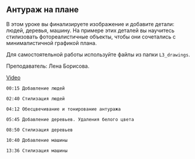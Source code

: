 ## Антураж на плане

В этом уроке вы финализируете изображение и добавите детали: людей, деревья, машину. На примере этих деталей вы научитесь стилизовать фотореалистичные объекты, чтобы они сочетались с минималистичной графикой плана. 

Для самостоятельной работы используйте файлы из папки `L3_drawings`. 

Преподаватель: Лена Борисова.

[Video](https://player.softculture.cc/embed/PSH/PSH_72.17.10_L3-11_Entourage)

``` chapters
00:15 Добавление людей

02:40 Стилизация людей

04:12 Обесцвечивание и тонирование антуража

05:45 Добавление деревьев. Удаления белого цвета

08:50 Стилизация деревьев

10:40 Добавление машины

13:36 Стилизация машины
```
